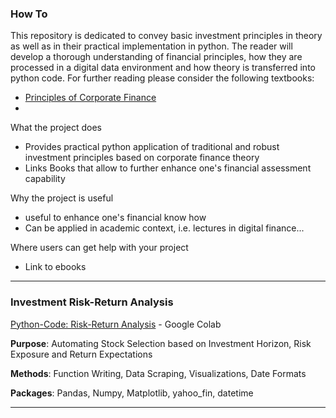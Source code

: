 ### How To
This repository is dedicated to convey basic investment principles in theory as well as in their practical implementation in python. The reader will develop a thorough understanding of financial principles, how they are processed in a digital data environment and how theory is transferred into python code. For further reading please consider the following textbooks:
- [Principles of Corporate Finance](https://www.amazon.de/Principles-Corporate-Finance-Richard-Brealey/dp/1260565556/ref=sr_1_1?__mk_de_DE=ÅMÅŽÕÑ&dchild=1&keywords=corporate+finance+principles+Myer+brealey&qid=1631462181&sr=8-1)
- 

What the project does
- Provides practical python application of traditional and robust investment principles based on corporate finance theory
- Links Books that allow to further enhance one's financial assessment capability

Why the project is useful
- useful to enhance one's financial know how
- Can be applied in academic context, i.e. lectures in digital finance...

Where users can get help with your project
- Link to ebooks

______________

### Investment Risk-Return Analysis
[Python-Code: Risk-Return Analysis](https://colab.research.google.com/drive/1Pah5ofqlS-bt3jjoAZ-i6irLWu7y5npG/) - Google Colab

**Purpose**: Automating Stock Selection based on Investment Horizon, Risk Exposure and Return Expectations

**Methods**: Function Writing, Data Scraping, Visualizations, Date Formats

**Packages**: Pandas, Numpy, Matplotlib, yahoo_fin, datetime

_____________________________________________________________________________________________________________

